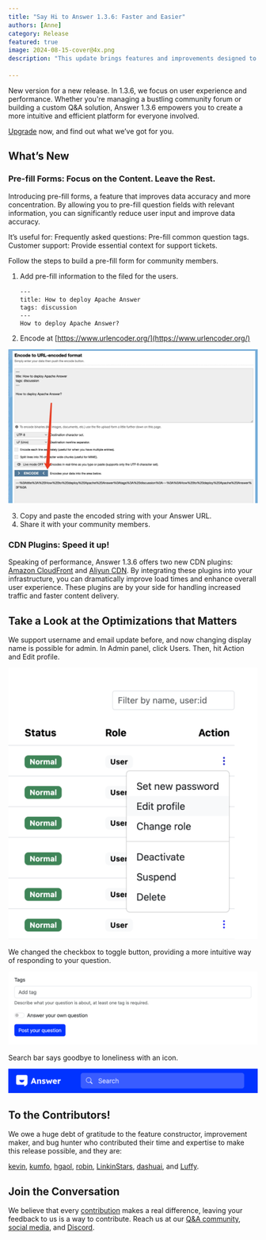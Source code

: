 ```yaml
---
title: "Say Hi to Answer 1.3.6: Faster and Easier"
authors: [Anne]
category: Release
featured: true
image: 2024-08-15-cover@4x.png
description: "This update brings features and improvements designed to enhance both user experience and loading speed."

---
```


New version for a new release. In 1.3.6, we focus on user experience and performance. Whether you're managing a bustling community forum or building a custom Q&A solution, Answer 1.3.6 empowers you to create a more intuitive and efficient platform for everyone involved. 

[Upgrade](https://answer.apache.org/docs/upgrade) now, and find out what we’ve got for you.

## What’s New

### Pre-fill Forms: Focus on the Content. Leave the Rest. 
Introducing pre-fill forms, a feature that improves data accuracy and more concentration. By allowing you to pre-fill question fields with relevant information, you can significantly reduce user input and improve data accuracy. 

It’s useful for:
Frequently asked questions: Pre-fill common question tags.
Customer support: Provide essential context for support tickets.

Follow the steps to build a pre-fill form for community members.
1. Add pre-fill information to the filed for the users. 

	```
    ---
	title: How to deploy Apache Answer
	tags: discussion
	---
	How to deploy Apache Answer?
    ```

2. Encode at [https://www.urlencoder.org/](https://www.urlencoder.org/)  

![Encode](Encode.jpeg)

3. Copy and paste the encoded string with your Answer URL.
4. Share it with your community members.

### CDN Plugins: Speed it up!
Speaking of performance, Answer 1.3.6 offers two new CDN plugins: [Amazon CloudFront](https://github.com/apache/incubator-answer-plugins/tree/main/cdn-s3) and [Aliyun CDN](https://github.com/apache/incubator-answer-plugins/tree/main/cdn-aliyun). By integrating these plugins into your infrastructure, you can dramatically improve load times and enhance overall user experience. These plugins are by your side for handling increased traffic and faster content delivery.

## Take a Look at the Optimizations that Matters
We support username and email update before, and now changing display name is possible for admin. In Admin panel, click Users. Then, hit Action and Edit profile.  

![Edit Display Name](Edit%20Display%20Name.png)

We changed the checkbox to toggle button, providing a more intuitive way of responding to your question. 

![Toggle Button](Toggle.png)

Search bar says goodbye to loneliness with an icon.

![Search Icon](Search%20Icon.png)

## To the Contributors!
We owe a huge debt of gratitude to the feature constructor, improvement maker, and bug hunter who contributed their time and expertise to make this release possible, and they are:

[kevin](https://github.com/kevingil), [kumfo](https://github.com/kumfo), [hgaol](https://github.com/hgaol), [robin](https://github.com/robinv8), [LinkinStars](https://github.com/LinkinStars), [dashuai](https://github.com/shuashuai), and [Luffy](https://github.com/sy-records). 

## Join the Conversation
We believe that every [contribution](https://answer.apache.org/community/contributing#get-involved) makes a real difference, leaving your feedback to us is a way to contribute. Reach us at our [Q&A community](https://meta.answer.dev/), [social media](https://x.com/AnswerDev), and [Discord](https://discord.gg/a6PZZbfnFx).
